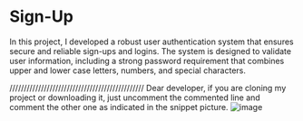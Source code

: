 # Sign-Up
In this project, I developed a robust user authentication system that ensures secure and reliable sign-ups and logins. The system is designed to validate user information, including a strong password requirement that combines upper and lower case letters, numbers, and special characters.

///////////////////////////////////////////////
Dear developer, if you are cloning my project or downloading it, just uncomment the commented line and comment the other one as indicated in the snippet picture.
![image](https://github.com/user-attachments/assets/3e116971-c8ab-49ad-a6d9-f0b5c1ccb708)
